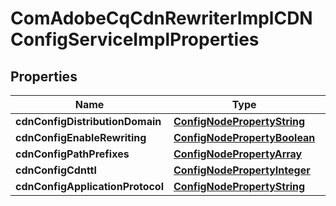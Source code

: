 

# ComAdobeCqCdnRewriterImplCDNConfigServiceImplProperties

## Properties

Name | Type | Description | Notes
------------ | ------------- | ------------- | -------------
**cdnConfigDistributionDomain** | [**ConfigNodePropertyString**](ConfigNodePropertyString.md) |  |  [optional]
**cdnConfigEnableRewriting** | [**ConfigNodePropertyBoolean**](ConfigNodePropertyBoolean.md) |  |  [optional]
**cdnConfigPathPrefixes** | [**ConfigNodePropertyArray**](ConfigNodePropertyArray.md) |  |  [optional]
**cdnConfigCdnttl** | [**ConfigNodePropertyInteger**](ConfigNodePropertyInteger.md) |  |  [optional]
**cdnConfigApplicationProtocol** | [**ConfigNodePropertyString**](ConfigNodePropertyString.md) |  |  [optional]



